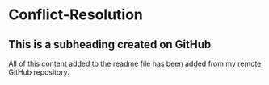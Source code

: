 # Conflict-Resolution
## This is a subheading created on GitHub

All of this content added to the readme file has been added from my remote GitHub repository.
